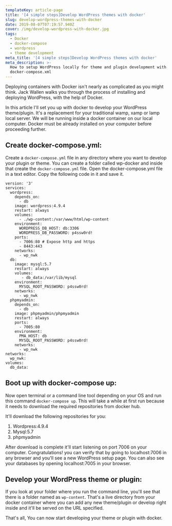 ```yaml
---
templateKey: article-page
title: '[4 simple steps]Develop WordPress themes with docker'
slug: develop-wordpress-themes-with-docker
date: 2019-08-07T07:19:57.940Z
cover: /img/develop-wordpress-with-docker.jpg
tags:
  - Docker
  - docker-compose
  - wordpress
  - theme development
meta_title: '[4 simple steps]Develop WordPress themes with docker'
meta_description: >-
  How to setup WordPress locally for theme and plugin development with
  docker-compose.xml
---
```

Deploying containers with Docker isn't nearly as complicated as you might think. Jack Wallen walks you through the process of installing and deploying WordPress, with the help of Docker.

In this article I'll set you up with docker to develop your WordPress theme/plugin. It's a replacement for your traditional wamp, xamp or lamp local server. We will be running inside a docker container on our local computer. Docker must be already installed on your computer before proceeding further.

## Create docker-compose.yml:

Create a `docker-compose.yml` file in any directory where you want to develop your plugin or theme. You can create a folder called wp-docker and inside that create the `docker-compose.yml` file. Open the docker-compose.yml file in a text editor. Copy the following code in it and save it.

```
version: '3'
services:
  wordpress:
    depends_on:
      - db
    image: wordpress:4.9.4
    restart: always
    volumes:
      - ./wp-content:/var/www/html/wp-content 
    environment:
      WORDPRESS_DB_HOST: db:3306
      WORDPRESS_DB_PASSWORD: p4ssw0rd!
    ports:
      - 7006:80 # Expose http and https
      - 8443:443
    networks:
      - wp_nwk
  db:
    image: mysql:5.7
    restart: always
    volumes:
       - db_data:/var/lib/mysql
    environment:
      MYSQL_ROOT_PASSWORD: p4ssw0rd!
    networks:
      - wp_nwk
  phpmyadmin:
    depends_on:
      - db
    image: phpmyadmin/phpmyadmin
    restart: always
    ports:
      - 7005:80
    environment:
      PMA_HOST: db
      MYSQL_ROOT_PASSWORD: p4ssw0rd!
    networks:
      - wp_nwk
networks:
  wp_nwk:
volumes:
  db_data:
```

## Boot up with docker-compose up:

Now open terminal or a command line tool depending on your OS and run this command `docker-compose up`. This will take a while at first run because it needs to download the required repositories from docker hub.

It'll download the following repositories for you:

1. Wordpress:4.9.4
2. Mysql:5.7
3. phpmyadmin


After download is complete it'll start listening on port 7006 on your computer. Congratulations! you can verify that by going to localhost:7006 in any browser and you'll see a new WordPress setup page. You can also see your databases by opening localhost:7005 in your browser.



## Develop your WordPress theme or plugin:

If you look at your folder where you run the command line, you'll see that there is a folder named as `wp-content`. That's a live directory from your docker container where you can add any new theme/plugin or develop right inside and it'll be served on the URL specified.

That's all, You can now start developing your theme or plugin with docker.
